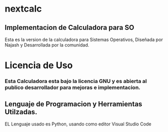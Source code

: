 # nextcalc
## Implementacion de Calculadora para SO

Esta es la version de la calculadora para Sistemas Operativos, Diseñada por Najash y Desarrollada por la comunidad.

# Licencia de Uso
### Esta Calculadora esta bajo la licencia GNU y es abierta al publico desarrollador para mejoras e implementacion.

## Lenguaje de Programacion y Herramientas Utilzadas.
EL Lenguaje usado es Python, usando como editor Visual Studio Code
